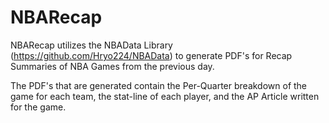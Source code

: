 # NBARecap
NBARecap utilizes the NBAData Library (https://github.com/Hryo224/NBAData) to generate PDF's for Recap Summaries of NBA Games from the previous day.

The PDF's that are generated contain the Per-Quarter breakdown of the game for each team, the stat-line of each player, and the AP Article written for the game.
